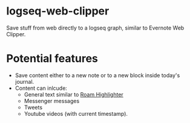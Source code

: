 # logseq-web-clipper
Save stuff from web directly to a logseq graph, similar to Evernote Web Clipper.

# Potential features
* Save content either to a new note or to a new block inside today's journal.
* Content can inlcude:
  * General text similar to [Roam Highlighter](https://github.com/GitMurf/roam-highlighter)
  * Messenger messages
  * Tweets
  * Youtube videos (with current timestamp).

